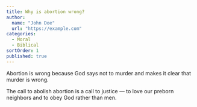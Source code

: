 ```yaml
---
title: Why is abortion wrong?
author: 
  name: "John Doe"
  url: "https://example.com"
categories:
  - Moral
  - Biblical
sortOrder: 1
published: true
---
```


Abortion is wrong because God says not to murder and makes it clear that murder is wrong.

The call to abolish abortion is a call to justice — to love our preborn neighbors and to obey God rather than men.
